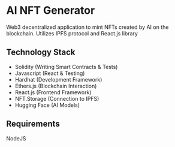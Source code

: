 # AI NFT Generator
Web3 decentralized application to mint NFTs created by AI on the blockchain. Utilizes IPFS protocol and React.js library

## Technology Stack
* Solidity (Writing Smart Contracts & Tests)
* Javascript (React & Testing)
* Hardhat (Development Framework)
* Ethers.js (Blockchain Interaction)
* React.js (Frontend Framework)
* NFT.Storage (Connection to IPFS)
* Hugging Face (AI Models)
## Requirements
NodeJS

